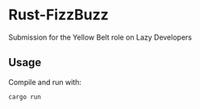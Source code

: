 # Rust-FizzBuzz
Submission for the Yellow Belt role on Lazy Developers

## Usage
Compile and run with:
```
cargo run
```

